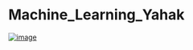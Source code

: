 # Machine_Learning_Yahak

[![image](https://user-images.githubusercontent.com/55044278/103480675-ec906600-4e18-11eb-9cbf-a8a12fc70bb1.png)](https://ml.yah.ac/)
